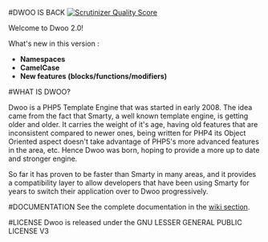 #DWOO IS BACK [![Scrutinizer Quality Score](https://scrutinizer-ci.com/g/emulienfou/dwoo2/badges/quality-score.png?s=033709f2f5cd5f1edcc69b84aec28da3edf7938e)](https://scrutinizer-ci.com/g/emulienfou/dwoo2/)

Welcome to Dwoo 2.0!

What's new in this version :
* **Namespaces**
* **CamelCase**
* **New features (blocks/functions/modifiers)**


#WHAT IS DWOO?

Dwoo is a PHP5 Template Engine that was started in early 2008. The idea came
from the fact that Smarty, a well known template engine, is getting older and
older. It carries the weight of it's age, having old features that are
inconsistent compared to newer ones, being written for PHP4 its Object
Oriented aspect doesn't take advantage of PHP5's more advanced features in
the area, etc. Hence Dwoo was born, hoping to provide a more up to date and
stronger engine.

So far it has proven to be faster than Smarty in many areas, and it provides
a compatibility layer to allow developers that have been using Smarty for
years to switch their application over to Dwoo progressively.

#DOCUMENTATION
See the complete documentation in the [wiki section](https://github.com/emulienfou/dwoo2/wiki).

#LICENSE
Dwoo is released under the GNU LESSER GENERAL PUBLIC LICENSE V3
